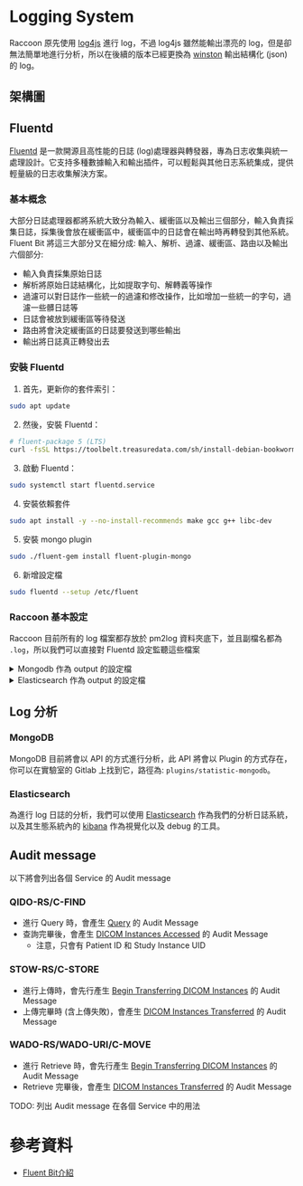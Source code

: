 <script>
    import { base } from "$app/paths";
    import CenterImage from "$components/CenterImage.svelte";
</script>

# Logging System
Raccoon 原先使用 [log4js](https://www.npmjs.com/package/log4js) 進行 log，不過 log4js 雖然能輸出漂亮的 log，但是卻無法簡單地進行分析，所以在後續的版本已經更換為 [winston](https://www.npmjs.com/package/winston) 輸出結構化 (json) 的 log。

## 架構圖
<CenterImage src="{base}/logging-system/logging-system-arch-diagram.svg" alt="架構圖" title="Logging System 架構圖"></CenterImage>

## Fluentd
[Fluentd](https://www.fluentd.org/) 是一款開源且高性能的日誌 (log)處理器與轉發器，專為日志收集與統一處理設計。它支持多種數據輸入和輸出插件，可以輕鬆與其他日志系統集成，提供輕量級的日志收集解決方案。

### 基本概念
大部分日誌處理器都將系統大致分為輸入、緩衝區以及輸出三個部分，輸入負責採集日誌，採集後會放在緩衝區中，緩衝區中的日誌會在輸出時再轉發到其他系統。
Fluent Bit 將這三大部分又在細分成: 輸入、解析、過濾、緩衝區、路由以及輸出六個部分:
- 輸入負責採集原始日誌
- 解析將原始日誌結構化，比如提取字句、解轉義等操作
- 過濾可以對日誌作一些統一的過濾和修改操作，比如增加一些統一的字句，過濾一些髒日誌等
- 日誌會被放到緩衝區等待發送
- 路由將會決定緩衝區的日誌要發送到哪些輸出
- 輸出將日誌真正轉發出去

### 安裝 Fluentd
1. 首先，更新你的套件索引：

```bash
sudo apt update
```

2. 然後，安裝 Fluentd：

```bash
# fluent-package 5 (LTS)
curl -fsSL https://toolbelt.treasuredata.com/sh/install-debian-bookworm-fluent-package5-lts.sh | sh
```

3. 啟動 Fluentd：

```bash
sudo systemctl start fluentd.service
```

4. 安裝依賴套件

```bash
sudo apt install -y --no-install-recommends make gcc g++ libc-dev
```

5. 安裝 mongo plugin

```bash
sudo ./fluent-gem install fluent-plugin-mongo
```

6. 新增設定檔

```bash
sudo fluentd --setup /etc/fluent
```

### Raccoon 基本設定
Raccoon 目前所有的 log 檔案都存放於 pm2log 資料夾底下，並且副檔名都為 `.log`，所以我們可以直接對 Fluentd 設定監聽這些檔案
<details>
    <summary>Mongodb 作為 output 的設定檔</summary>

```ini
<source>
  @type tail
  path /var/log/raccoon/*.log
  exclude_path ["/var/log/raccoon/raccoon.log", "/var/log/raccoon/raccoon-formatted-audit.log"]
  pos_file /var/log/raccoon/fluentd.pos
  tag mongo.raccoon
  read_from_head  true

  <parse>
    @type json
  </parse>
</source>

# for formatted audit log
<source>
  @type tail
  path /var/log/raccoon/raccoon-formatted-audit.log
  pos_file /var/log/raccoon/fluentd-audit.pos
  tag mongo.raccoon-audit
  read_from_head true

  <parse>
    @type json
  </parse>
</source>

<source>
  @type tail
  path /var/log/raccoon/raccoon.log
  pos_file /var/log/raccoon/fluentd-dcm4che.pos
  tag mongo.raccoon-dcm4che
  read_from_head  true
  follow_inodes true
  
  <parse>
    @type multiline
    format_firstline /^\d{1,2}:\d{1,2}:\d{1,2}\.\d{1,3}/
    format1 /^(?<time>\d{1,2}:\d{1,2}:\d{1,2}\.\d{1,3}) \[(?<thread>.*)\] (?<level>[^\s]+) (?<message>[\s\S]*)$/
  </parse>
</source>

<match mongo.**>
  @type mongo
  collection ${tag[1]}-log
  
  connection_string mongodb://root:root@fluentd-mongo:27017/raccoon-logs?authSource=admin
  
  <buffer tag,time>
    timekey        1
    timekey_wait   0
  </buffer>
  # make sure to include the time key
  <inject>
    time_key time
  </inject>
</match>

```
:::important[重要事項]
- 請記得一定要設定 `connection_string`
:::
</details>

<details>
    <summary>Elasticsearch 作為 output 的設定檔</summary>

```ini
<source>
  @type tail
  path /var/log/raccoon/*.log
  exclude_path ["/var/log/raccoon/raccoon.log", "/var/log/raccoon/raccoon-formatted-audit.log"]
  pos_file /var/log/raccoon/fluentd.pos
  tag es.raccoon
  read_from_head  true

  <parse>
    @type json
  </parse>
</source>

# for formatted audit log
<source>
  @type tail
  path /var/log/raccoon/raccoon-formatted-audit.log
  pos_file /var/log/raccoon/fluentd-audit.pos
  tag es.raccoon-audit
  read_from_head true

  <parse>
    @type json
  </parse>
</source>

<source>
  @type tail
  path /var/log/raccoon/raccoon.log
  pos_file /var/log/raccoon/fluentd-dcm4che.pos
  tag es.raccoon-dcm4che
  read_from_head  true
  follow_inodes true
  
  <parse>
    @type multiline
    format_firstline /^\d{1,2}:\d{1,2}:\d{1,2}\.\d{1,3}/
    format1 /^(?<time>\d{1,2}:\d{1,2}:\d{1,2}\.\d{1,3}) \[(?<thread>.*)\] (?<level>[^\s]+) (?<message>[\s\S]*)$/
  </parse>
</source>


<match es.**>
  @type elasticsearch
  index_name ${tag[1]}-log
  
  scheme https
  host 127.0.0.1
  port 9200
  # use `%{}` placeholders to escape for URL encoding characters
  user %{elastic}
  # don't use password that contain '+'
  password %{elastic}
  ssl_verify false

  <buffer tag,time>
    timekey        1
    timekey_wait   0
  </buffer>
  # make sure to include the time key
  <inject>
    time_key time
  </inject>
</match>
```
</details>

## Log 分析
### MongoDB
MongoDB 目前將會以 API 的方式進行分析，此 API 將會以 Plugin 的方式存在，你可以在實驗室的 Gitlab 上找到它，路徑為: `plugins/statistic-mongodb`。

### Elasticsearch
為進行 log 日誌的分析，我們可以使用 [Elasticsearch](https://www.elastic.co/cn/elasticsearch) 作為我們的分析日誌系統，以及其生態系統內的 [kibana](https://www.elastic.co/cn/kibana) 作為視覺化以及 debug 的工具。


## Audit message
以下將會列出各個 Service 的 Audit message

### QIDO-RS/C-FIND
- 進行 Query 時，會產生 [Query](https://dicom.nema.org/medical/dicom/current/output/chtml/part15/sect_A.5.3.10.html) 的 Audit Message
- 查詢完畢後，會產生 [DICOM Instances Accessed](https://dicom.nema.org/medical/dicom/current/output/chtml/part15/sect_A.5.3.6.html) 的 Audit Message
    - 注意，只會有 Patient ID 和 Study Instance UID 

### STOW-RS/C-STORE
- 進行上傳時，會先行產生 [Begin Transferring DICOM Instances](https://dicom.nema.org/medical/dicom/current/output/chtml/part15/sect_A.5.3.3.html) 的 Audit Message
- 上傳完畢時 (含上傳失敗)，會產生 [DICOM Instances Transferred](https://dicom.nema.org/medical/dicom/current/output/chtml/part15/sect_A.5.3.7.html) 的 Audit Message

### WADO-RS/WADO-URI/C-MOVE
- 進行 Retrieve 時，會先行產生 [Begin Transferring DICOM Instances](https://dicom.nema.org/medical/dicom/current/output/chtml/part15/sect_A.5.3.3.html) 的 Audit Message
- Retrieve 完畢後，會產生 [DICOM Instances Transferred](https://dicom.nema.org/medical/dicom/current/output/chtml/part15/sect_A.5.3.7.html) 的 Audit Message

TODO: 列出 Audit message 在各個 Service 中的用法

# 參考資料
- [Fluent Bit介紹](https://huweicai.com/fluent-bit/)